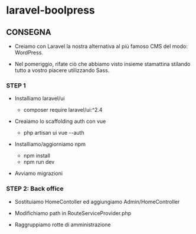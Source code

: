 # laravel-boolpress

## CONSEGNA

-   Creiamo con Laravel la nostra alternativa al più famoso CMS del modo: WordPress.

-   Nel pomeriggio, rifate ciò che abbiamo visto insieme stamattina stilando tutto a vostro piacere utilizzando Sass.

### STEP 1

-   Installiamo laravel/ui

    -   composer require laravel/ui:^2.4

-   Creaiamo lo scaffolding auth con vue

    -   php artisan ui vue --auth

-   Installiamo/aggiorniamo npm

    -   npm install
    -   npm run dev

-   Avviamo migrazioni

### STEP 2: Back office

-   Sostituiamo HomeContoller ed aggiungiamo Admin/HomeController

-   Modifichiamo path in RouteServiceProvider.php

-   Raggruppiamo rotte di amministrazione
